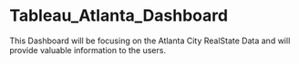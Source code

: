# Tableau_Atlanta_Dashboard
This Dashboard will be focusing on the Atlanta City RealState Data and will provide valuable information to the users.
